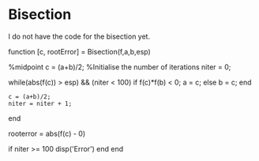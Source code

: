 # Bisection
I do not have the code for the bisection yet.

function [c, rootError] = Bisection(f,a,b,esp)

  %midpoint
  c = (a+b)/2;
  %Initialise the number of iterations
  niter = 0;

  while(abs(f(c)) > esp) && (niter < 100)
    if f(c)*f(b) < 0;
      a = c;
    else 
      b = c;
    end

    c = (a+b)/2;
    niter = niter + 1;
  end

  rooterror = abs(f(c) - 0)

  if niter >= 100
    disp('Error')
  end
end
